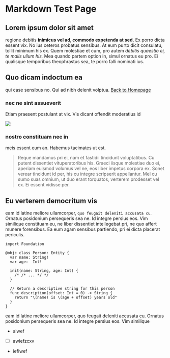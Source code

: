 # Markdown Test Page

## Lorem ipsum dolor sit amet

regione debitis **inimicus vel ad, commodo expetenda at sed.** Ex porro dicta essent vix. No ius ceteros probatus sensibus. At eum purto dicit consulatu, tollit minimum his ex. Quem molestiae et cum, pro autem _debitis quaestio ei, te malis ullum his._ Mea quando partem option in, simul ornatus eu pro. Ei qualisque temporibus theophrastus sea, te porro falli nominati ius.

## Quo dicam indoctum ea

qui case sensibus no. Qui ad nibh delenit volptua. [Back to Homepage](#home)

### nec ne sint assueverit
Etiam praesent postulant at vix. Vis dicant offendit moderatius id

![](https://nodejs.org/static/images/logos/nodejs-1440x900.png)

### nostro constituam nec in
meis essent eum an. Habemus tacimates ut est.

> Reque mandamus pri ei, nam et fastidii tincidunt voluptatibus. Cu putent dissentiet vituperatoribus his. Graeci iisque molestiae duo ei, aperiam euismod volumus vel ne, eos liber impetus corpora ex. Sonet verear tincidunt id per, his cu integre scripserit appellantur. Mel cu sumo suas omnium, ut duo erant torquatos, verterem prodesset vel ex. Ei essent vidisse per.

## Eu verterem democritum vis

eam id latine meliore ullamcorper, `quo feugait deleniti accusata cu`. Ornatus posidonium persequeris sea ne. Id integre persius eos. Vim similique constituam eu, ne liber dissentiet intellegebat pri, ne quo affert munere forensibus. Ea eum agam sensibus partiendo, pri ei dicta placerat periculis.

```
import Foundation

@objc class Person: Entity {
  var name: String!
  var age:  Int!

  init(name: String, age: Int) {
    /* /* ... */ */
  }

  // Return a descriptive string for this person
  func description(offset: Int = 0) -> String {
    return "\(name) is \(age + offset) years old"
  }
}
```

eam id latine meliore ullamcorper, quo feugait deleniti accusata cu. Ornatus posidonium persequeris sea ne. Id integre persius eos. Vim similique

- aiwef
- [ ] awiefzcxv
- iefiwef
